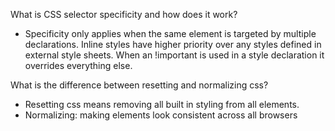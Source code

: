 What is CSS selector specificity and how does it work?
- Specificity only applies when the same element is targeted by multiple declarations. Inline styles have higher priority over any styles defined in external style sheets. When an !important is used in a style declaration it overrides everything else.

What is the difference between resetting and normalizing css?
- Resetting css means removing all built in styling from all elements.
- Normalizing: making elements look consistent across all browsers

